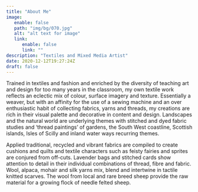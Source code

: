```yaml
---
title: "About Me"
image:
   enable: false
   path: "img/bg/070.jpg"
   alt: "alt text for image"
   link:
      enable: false
      link: ""
description: "Textiles and Mixed Media Artist"
date: 2020-12-12T19:27:24Z
draft: false
---
```


Trained in textiles and fashion and enriched by the diversity of teaching art and design for too many years in the classroom, my own textile work reflects an eclectic mix of colour, surface imagery and texture.  Essentially a weaver, but with an affinity for the use of a sewing machine and an over enthusiastic habit of collecting  fabrics, yarns and threads, my creations are rich in their visual palette and decorative in content and design. Landscapes and the natural world are underlying themes with stitched and dyed fabric studies and ‘thread paintings’ of gardens, the South West coastline, Scottish islands, Isles of Scilly and inland water ways recurring themes.

Applied traditional, recycled and vibrant fabrics are compiled to create cushions and quilts and textile characters such as feisty fairies and sprites are conjured from off-cuts. Lavender bags and stitched cards show attention to detail in their individual combinations of thread, fibre and fabric. Wool, alpaca, mohair and silk yarns mix, blend and intertwine in tactile knitted scarves. The wool from local and rare breed sheep provide the raw material for a growing flock of needle felted sheep.